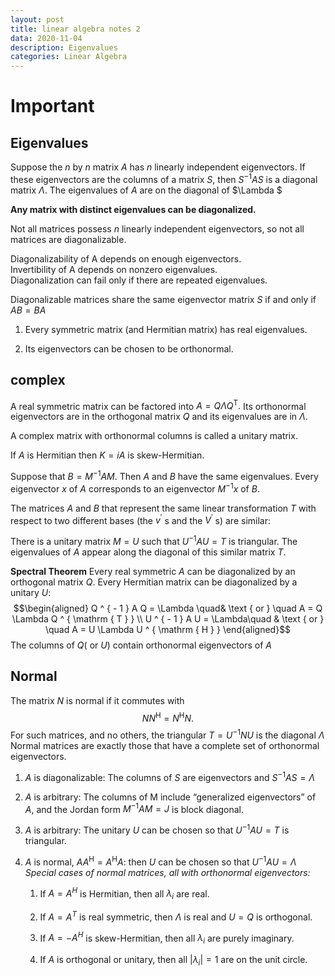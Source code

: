 ```yaml
---
layout: post
title: linear algebra notes 2
data: 2020-11-04
description: Eigenvalues
categories: Linear Algebra 
---
```


Important
=========

Eigenvalues
-----------

Suppose the $n$ by $n$ matrix $A$ has $n$ linearly independent
eigenvectors. If these eigenvectors are the columns of a matrix $S ,$
then $S ^ { - 1 } A S$ is a diagonal matrix $\Lambda .$ The eigenvalues
of $A$ are on the diagonal of $\Lambda $

**Any matrix with distinct eigenvalues can be diagonalized.**

Not all matrices possess $n$ linearly independent eigenvectors, so not
all matrices are diagonalizable.

Diagonalizability of A depends on enough eigenvectors.\
Invertibility of A depends on nonzero eigenvalues.\
Diagonalization can fail only if there are repeated eigenvalues.

Diagonalizable matrices share the same eigenvector matrix $S$ if and
only if $A B = B A$

1.  Every symmetric matrix (and Hermitian matrix) has real eigenvalues.

2.  Its eigenvectors can be chosen to be orthonormal.

complex
-------

A real symmetric matrix can be factored into
$A = Q \Lambda Q ^ { \mathrm { T } } .$ Its orthonormal eigenvectors are
in the orthogonal matrix $Q$ and its eigenvalues are in $\Lambda .$

A complex matrix with orthonormal columns is called a unitary matrix.

If $A$ is Hermitian then $K = i A$ is skew-Hermitian.

Suppose that $B = M ^ { - 1 } A M .$ Then $A$ and $B$ have the same
eigenvalues. Every eigenvector $x$ of $A$ corresponds to an eigenvector
$M ^ { - 1 } x$ of $B .$

The matrices $A$ and $B$ that represent the same linear transformation
$T$ with respect to two different bases (the $v ^ { \prime }$ s and the
$V ^ { \prime }$ s) are similar:

There is a unitary matrix $M = U$ such that $U ^ { - 1 } A U = T$ is
triangular. The eigenvalues of $A$ appear along the diagonal of this
similar matrix $T .$

**Spectral Theorem** Every real symmetric $A$ can be diagonalized by an
orthogonal matrix $Q .$ Every Hermitian matrix can be diagonalized by a
unitary $U :$
$$\begin{aligned} Q ^ { - 1 } A Q = \Lambda \quad& \text { or } \quad A = Q \Lambda Q ^ { \mathrm { T } } \\ U ^ { - 1 } A U = \Lambda\quad & \text { or } \quad A = U \Lambda U ^ { \mathrm { H } } \end{aligned}$$
The columns of $Q ($ or $U )$ contain orthonormal eigenvectors of $A$

Normal
------

The matrix $N$ is normal if it commutes with
$$N N ^ { \mathrm { H } } = N ^ { \mathrm { H } } N .$$
 For such matrices, and no others, the triangular $T = U ^ { - 1 } N U$ is the
diagonal $\Lambda$ Normal matrices are exactly those that have a
complete set of orthonormal eigenvectors.

1.  $A$ is diagonalizable: The columns of $S$ are eigenvectors and
    $S ^ { - 1 } A S = \Lambda$

2.  $A$ is arbitrary: The columns of M include “generalized
    eigenvectors” of $A ,$ and the Jordan form $M ^ { - 1 } A M = J$ is
    block diagonal.

3.  $A$ is arbitrary: The unitary $U$ can be chosen so that
    $U ^ { - 1 } A U = T$ is triangular.

4.  $A$ is normal, $A A ^ { \mathrm { H } } = A ^ { \mathrm { H } } A :$
    then $U$ can be chosen so that $U ^ { - 1 } A U = \Lambda$ *Special
    cases of normal matrices, all with orthonormal eigenvectors:*

    1.  If $A = A ^ { H }$ is Hermitian, then all $\lambda _ { i }$ are
        real.

    2.  If $A = A ^ { T }$ is real symmetric, then $\Lambda$ is real and
        $U = Q$ is orthogonal.

    3.  If $A = - A ^ { H }$ is skew-Hermitian, then all
        $\lambda _ { i }$ are purely imaginary.

    4.  If $A$ is orthogonal or unitary, then all
        $\left| \lambda _ { i } \right| = 1$ are on the unit circle.
